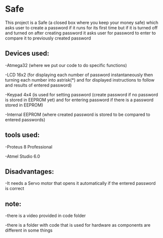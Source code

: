 # Safe
This project is a Safe (a closed box where you keep your money safe) which asks user to create a password if it runs for its first time but if it is turned off and turned on after creating password it asks user for password to enter to compare it to previously created password



## Devices used:

-Atmega32 (where we put our code to do specific functions)

-LCD 16x2 (for displaying each number of password instantaneously then turning each number into astrisk(*) and for displayed instructions to follow and results of entered password)

-Keypad 4x4 (is used for setting password (create password if no password is stored in EEPROM yet) and for entering password if there is a password stored in EEPROM)

-Internal EEPROM (where created password is stored to be compared to entered passwords)

## tools used:

-Proteus 8 Professional

-Atmel Studio 6.0


## Disadvantages:

-It needs a Servo motor that opens it automatically if the entered password is correct

## note:

-there is a video provided in code folder

-there is a folder with code that is used for hardware as components are different in some things
